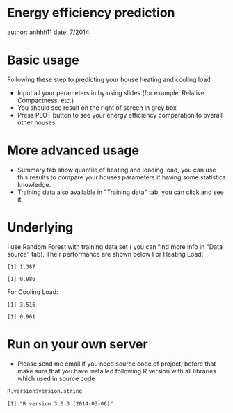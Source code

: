 
Energy efficiency prediction
========================================================
author: anhhh11
date: 7/2014

Basic usage
========================================================
Following these step to predicting your house heating and cooling load
- Input all your parameters in by using slides (for example: Relative Compactness, etc.)
- You should see result on the right of screen in grey box
- Press PLOT button to see your energy efficiency comparation to overall other houses

More advanced usage
========================================================
- Summary tab show quantile of heating and loading load, you can use this results to compare your houses parameters if having some statistics knowledge.
- Training data also available in "Training data" tab, you can click and see it.

Underlying
========================================================
I use Random Forest with training data set ( you can find more info in "Data source" tab). Their performance are shown below
For Heating Load:

```
[1] 1.387
```

```
[1] 0.986
```
For Cooling Load:

```
[1] 3.516
```

```
[1] 0.961
```
Run on your own server
========================================================
- Please send me email if you need source code of project, before that make sure that you have installed following R version with all libraries which used in source code

```r
R.version$version.string
```

```
[1] "R version 3.0.3 (2014-03-06)"
```
